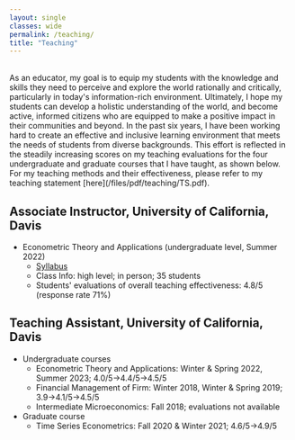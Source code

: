 ```yaml
---
layout: single
classes: wide
permalink: /teaching/
title: "Teaching"
---
```

<br>
As an educator, my goal is to equip my students with the knowledge and skills they need to perceive and explore the world rationally and critically, particularly in today's information-rich environment. Ultimately, I hope my students can develop a holistic understanding of the world, and become active, informed citizens who are equipped to make a positive impact in their communities and beyond. In the past six years, I have been working hard to create an effective and inclusive learning environment that meets the needs of students from diverse backgrounds. This effort is reflected in the steadily increasing scores on my teaching evaluations for the four undergraduate and graduate courses that I have taught, as shown below. For my teaching methods and their effectiveness, please refer to my teaching statement [here](/files/pdf/teaching/TS.pdf).

## Associate Instructor, University of California, Davis
- Econometric Theory and Applications (undergraduate level, Summer 2022)
    - [Syllabus](/files/pdf/teaching/ARE106SummerSyllabus.pdf)
    - Class Info: high level; in person; 35 students
    - Students' evaluations of overall teaching effectiveness: 4.8/5 (response rate 71%)

## Teaching Assistant, University of California, Davis
- Undergraduate courses
    - Econometric Theory and Applications: Winter & Spring 2022, Summer 2023; 4.0/5->4.4/5->4.5/5
    - Financial Management of Firm: Winter 2018, Winter & Spring 2019; 3.9->4.1/5->4.5/5
    - Intermediate Microeconomics: Fall 2018; evaluations not available
- Graduate course
    - Time Series Econometrics: Fall 2020 & Winter 2021; 4.6/5->4.9/5

